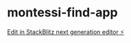 # montessi-find-app

[Edit in StackBlitz next generation editor ⚡️](https://stackblitz.com/~/github.com/jordanurbs/montessi-find-app)